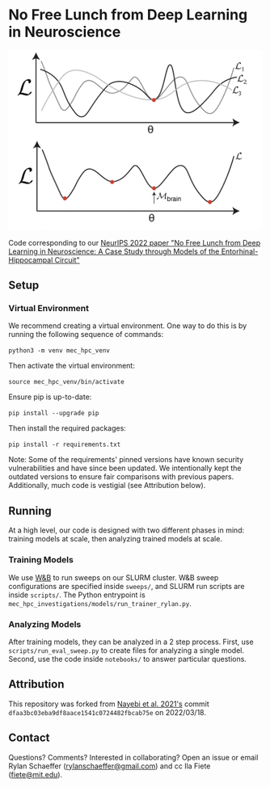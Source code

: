 # No Free Lunch from Deep Learning in Neuroscience

![](figures/08_wrap_up_figure.png)

Code corresponding to our [NeurIPS 2022 paper "No Free Lunch from Deep Learning in Neuroscience: A Case Study through Models of the Entorhinal-Hippocampal Circuit"](https://openreview.net/forum?id=syU-XvinTI1)

## Setup

### Virtual Environment

We recommend creating a virtual environment. One way to do this is by running the 
following sequence of commands:

`python3 -m venv mec_hpc_venv`

Then activate the virtual environment:

`source mec_hpc_venv/bin/activate`

Ensure pip is up-to-date:

`pip install --upgrade pip`

Then install the required packages:

`pip install -r requirements.txt`

Note: Some of the requirements' pinned versions have known security vulnerabilities and have since
been updated. We intentionally kept the outdated versions to ensure fair comparisons with previous
papers. Additionally, much code is vestigial (see Attribution below).

## Running

At a high level, our code is designed with two different phases in mind: training models at scale,
then analyzing trained models at scale.

### Training Models

We use [W&B](wandb.ai/) to run sweeps on our SLURM cluster. W&B sweep configurations are specified inside `sweeps/`,
and SLURM run scripts are inside `scripts/`. The Python entrypoint is `mec_hpc_investigations/models/run_trainer_rylan.py`.

### Analyzing Models

After training models, they can be analyzed in a 2 step process. First, use `scripts/run_eval_sweep.py`
to create files for analyzing a single model. Second, use the code inside `notebooks/` to answer
particular questions.

## Attribution

This repository was forked from [Nayebi et al. 2021's](https://proceedings.neurips.cc/paper/2021/hash/656f0dbf9392657eed7feefc486781fb-Abstract.html)
commit `dfaa3bc03eba9df8aace1541c0724482fbcab75e` on 2022/03/18.

## Contact

Questions? Comments? Interested in collaborating? Open an issue or 
email Rylan Schaeffer (rylanschaeffer@gmail.com) and cc Ila Fiete (fiete@mit.edu).
